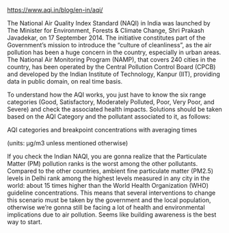 https://www.aqi.in/blog/en-in/aqi/

The National Air Quality Index Standard (NAQI) in India was launched by The Minister for Environment, Forests & Climate Change, Shri Prakash Javadekar, on 17 September 2014. The initiative constitutes part of the Government’s mission to introduce the “culture of cleanliness”, as the air pollution has been a huge concern in the country, especially in urban areas. The National Air Monitoring Program (NAMP), that covers 240 cities in the country, has been operated by the  Central Pollution Control Board (CPCB) and developed by the Indian Institute of Technology, Kanpur (IIT), providing data in public domain, on real time basis.

To understand how the AQI works, you just have to know the six range categories (Good, Satisfactory, Moderately Polluted, Poor, Very Poor, and Severe) and check the associated health impacts. Solutions should be taken based on the AQI Category and the pollutant associated to it, as follows:

AQI categories and breakpoint concentrations with averaging times

(units: µg/m3 unless mentioned otherwise)

If you check the Indian NAQI, you are gonna realize that the Particulate Matter (PM) pollution ranks is the worst among the other pollutants. Compared to the other countries, ambient fine particulate matter (PM2.5) levels in Delhi rank among the highest levels measured in any city in the world: about 15 times higher than the World Health Organization (WHO) guideline concentrations. This means that several interventions to change this scenario must be taken by the government and the local population, otherwise we’re gonna still be facing a lot of health and environmental implications due to air pollution. Seems like building awareness is the best way to start.